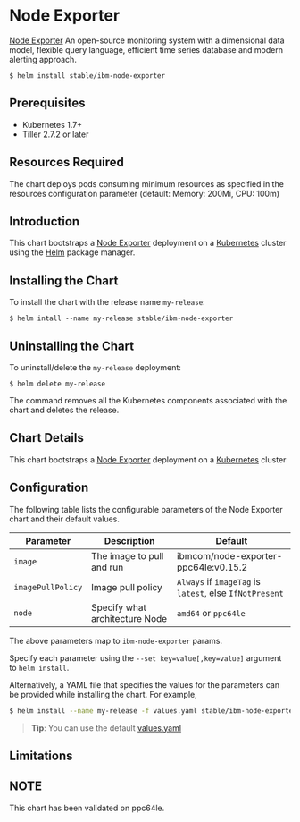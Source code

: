 # Node Exporter

[Node Exporter](https://prometheus.io/) An open-source monitoring system with a dimensional data model, flexible query language, efficient time series database and modern alerting approach.

```console
$ helm install stable/ibm-node-exporter
```

## Prerequisites

- Kubernetes 1.7+
- Tiller 2.7.2 or later

## Resources Required
The chart deploys pods consuming minimum resources as specified in the resources configuration parameter (default: Memory: 200Mi, CPU: 100m)

## Introduction

This chart bootstraps a [Node Exporter](https://github.com/prometheus/node_exporter) deployment on a [Kubernetes](http://kubernetes.io) cluster using the [Helm](https://helm.sh) package manager.


## Installing the Chart

To install the chart with the release name `my-release`:

```console
$ helm intall --name my-release stable/ibm-node-exporter
```

## Uninstalling the Chart

To uninstall/delete the `my-release` deployment:

```console
$ helm delete my-release
```

The command removes all the Kubernetes components associated with the chart and deletes the release.

## Chart Details
This chart bootstraps a [Node Exporter](https://hub.docker.com/r/ibmcom/node-exporter-ppc64le/) deployment on a [Kubernetes](http://kubernetes.io) cluster


## Configuration

The following table lists the configurable parameters of the Node Exporter chart and their default values.

|      Parameter            |          Description            |                         Default                         |
|---------------------------|---------------------------------|---------------------------------------------------------|
| `image`                   | The image to pull and run       | ibmcom/node-exporter-ppc64le:v0.15.2                    |
| `imagePullPolicy`         | Image pull policy               | `Always` if `imageTag` is `latest`, else `IfNotPresent` |
| `node`                    | Specify what architecture Node  | `amd64` or `ppc64le`                                    |


The above parameters map to `ibm-node-exporter` params.

Specify each parameter using the `--set key=value[,key=value]` argument to `helm install`. 

Alternatively, a YAML file that specifies the values for the parameters can be provided while installing the chart. For example,

```bash
$ helm install --name my-release -f values.yaml stable/ibm-node-exporter
```

> **Tip**: You can use the default [values.yaml](values.yaml)

## Limitations

## NOTE
This chart has been validated on ppc64le.
